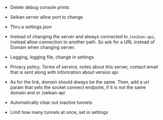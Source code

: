 - Delete debug console prints

- Seikan server allow port to change
- Thru a settings.json
- Instead of changing the server and always connected to `/seikan-api`, instead
  allow connection to another path. So ask for a URL instead of Domain when
  changing server.
- Logging, logging file, change in settings
- Privacy policy, Terms of service, notes about this server, contact email that
  is sent along with infomration about version api
- As for the link, domain should always be the same. Then, add a url param that
  sets the socket connect endpoint, if it is not the same domain and or
  /seikan-api
- Automatically clear out inactive tunnels
- Limit how many tunnels at once, set in settings
